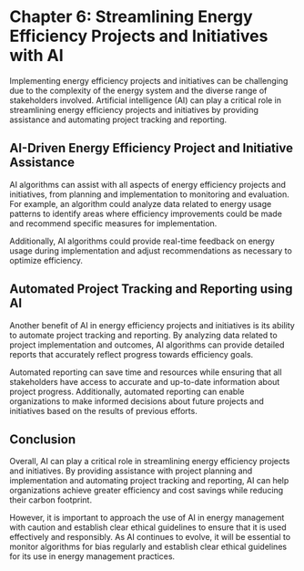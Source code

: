Chapter 6: Streamlining Energy Efficiency Projects and Initiatives with AI
==========================================================================

Implementing energy efficiency projects and initiatives can be challenging due to the complexity of the energy system and the diverse range of stakeholders involved. Artificial intelligence (AI) can play a critical role in streamlining energy efficiency projects and initiatives by providing assistance and automating project tracking and reporting.

AI-Driven Energy Efficiency Project and Initiative Assistance
-------------------------------------------------------------

AI algorithms can assist with all aspects of energy efficiency projects and initiatives, from planning and implementation to monitoring and evaluation. For example, an algorithm could analyze data related to energy usage patterns to identify areas where efficiency improvements could be made and recommend specific measures for implementation.

Additionally, AI algorithms could provide real-time feedback on energy usage during implementation and adjust recommendations as necessary to optimize efficiency.

Automated Project Tracking and Reporting using AI
-------------------------------------------------

Another benefit of AI in energy efficiency projects and initiatives is its ability to automate project tracking and reporting. By analyzing data related to project implementation and outcomes, AI algorithms can provide detailed reports that accurately reflect progress towards efficiency goals.

Automated reporting can save time and resources while ensuring that all stakeholders have access to accurate and up-to-date information about project progress. Additionally, automated reporting can enable organizations to make informed decisions about future projects and initiatives based on the results of previous efforts.

Conclusion
----------

Overall, AI can play a critical role in streamlining energy efficiency projects and initiatives. By providing assistance with project planning and implementation and automating project tracking and reporting, AI can help organizations achieve greater efficiency and cost savings while reducing their carbon footprint.

However, it is important to approach the use of AI in energy management with caution and establish clear ethical guidelines to ensure that it is used effectively and responsibly. As AI continues to evolve, it will be essential to monitor algorithms for bias regularly and establish clear ethical guidelines for its use in energy management practices.
